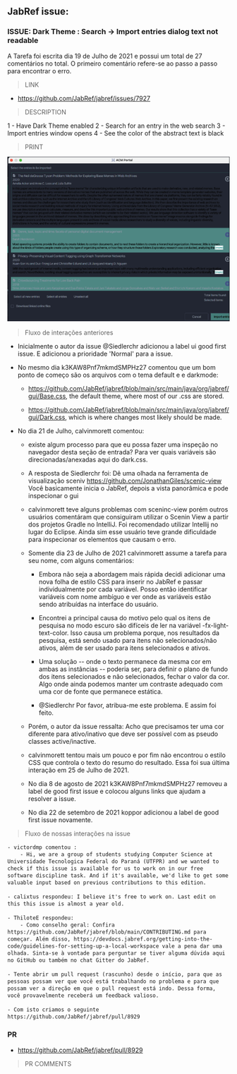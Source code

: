## JabRef issue:

### ISSUE: Dark Theme : Search -> Import entries dialog text not readable

A Tarefa foi escrita dia 19 de Julho de 2021 e possui um total de 27 comentários no total.
O primeiro comentário refere-se ao passo a passo para encontrar o erro.

> LINK 

- https://github.com/JabRef/jabref/issues/7927

> DESCRIPTION

1 - Have Dark Theme enabled
2 - Search for an entry in the web search
3 - Import entries window opens
4 - See the color of the abstract text is black

> PRINT

![alt text](bug-print.png)

> Fluxo de interações anteriores

- Inicialmente o autor da issue @Siedlerchr adicionou a label ui good first issue. E adicionou a prioridade 'Normal' para a issue.
- No mesmo dia k3KAW8Pnf7mkmdSMPHz27 comentou que um bom ponto de começo são os arquivos com o tema default e e darkmode:
    
    - https://github.com/JabRef/jabref/blob/main/src/main/java/org/jabref/gui/Base.css, the default theme, where most of our .css are stored.

    - https://github.com/JabRef/jabref/blob/main/src/main/java/org/jabref/gui/Dark.css, which is where changes most likely should be made.

- No dia 21 de Julho, calvinmorett comentou:
    
    - existe algum processo para que eu possa fazer uma inspeção no navegador desta seção de entrada? Para ver quais variáveis são direcionadas/anexadas aqui do dark.css.

    - A resposta de Siedlerchr foi: Dê uma olhada na ferramenta de visualização sceniv https://github.com/JonathanGiles/scenic-view
    Você basicamente inicia o JabRef, depois a vista panorâmica e pode inspecionar o gui

    - calvinmorett teve alguns problemas com sceninc-view porém outros usuários comentáram que consiguiram utilizar o Scenin View a partir dos projetos Gradle no IntelliJ. Foi recomendado utilizar Intellij no lugar do Eclipse. Ainda sim esse usuário teve grande dificuldade para inspecionar os elementos que causam o erro.

    - Somente dia 23 de Julho de 2021 calvinmorett assume a tarefa para seu nome, com alguns comentários:
        - Embora não seja a abordagem mais rápida decidi adicionar uma nova folha de estilo CSS para inserir no JabRef e passar individualmente por cada variável. Posso então identificar variáveis com nome ambíguo e ver onde as variáveis estão sendo atribuídas na interface do usuário.

        - Encontrei a principal causa do motivo pelo qual os itens de pesquisa no modo escuro são difíceis de ler na variável -fx-light-text-color. Isso causa um problema porque, nos resultados da pesquisa, está sendo usado para itens não selecionados/não ativos, além de ser usado para itens selecionados e ativos.

        - Uma solução -- onde o texto permanece da mesma cor em ambas as instâncias -- poderia ser, para definir o plano de fundo dos itens selecionados e não selecionados, fechar o valor da cor. Algo onde ainda podemos manter um contraste adequado com uma cor de fonte que permanece estática.

        - @Siedlerchr Por favor, atribua-me este problema. E assim foi feito.

    - Porém, o autor da issue ressalta: Acho que precisamos ter uma cor diferente para ativo/inativo que deve ser possível com as pseudo classes active/inactive.

    - calvinmorett tentou mais um pouco e por fim não encontrou o estilo CSS que controla o texto do resumo do resultado. Essa foi sua última interação em 25 de Julho de 2021.

    - No dia 8 de agosto de 2021 k3KAW8Pnf7mkmdSMPHz27 removeu a label de good first issue e colocou alguns links que ajudam a resolver a issue.

    - No dia 22 de setembro de 2021 koppor adicionou a label de good first issue novamente.


> Fluxo de nossas interações na issue 

    - victordmp comentou : 
        - Hi, we are a group of students studying Computer Science at Universidade Tecnologica Federal do Paraná (UTFPR) and we wanted to check if this issue is available for us to work on in our free software discipline task. And if it's available, we'd like to get some valuable input based on previous contributions to this edition.

    - calixtus respondeu: I believe it's free to work on. Last edit on this this issue is almost a year old.

    - ThiloteE respondeu: 
        - Como conselho geral: Confira https://github.com/JabRef/jabref/blob/main/CONTRIBUTING.md para começar. Além disso, https://devdocs.jabref.org/getting-into-the-code/guidelines-for-setting-up-a-local-workspace vale a pena dar uma olhada. Sinta-se à vontade para perguntar se tiver alguma dúvida aqui no GitHub ou também no chat Gitter do JabRef.

    - Tente abrir um pull request (rascunho) desde o início, para que as pessoas possam ver que você está trabalhando no problema e para que possam ver a direção em que o pull request está indo. Dessa forma, você provavelmente receberá um feedback valioso.

    - Com isto criamos o seguinte https://github.com/JabRef/jabref/pull/8929

### PR

- https://github.com/JabRef/jabref/pull/8929


> PR COMMENTS
